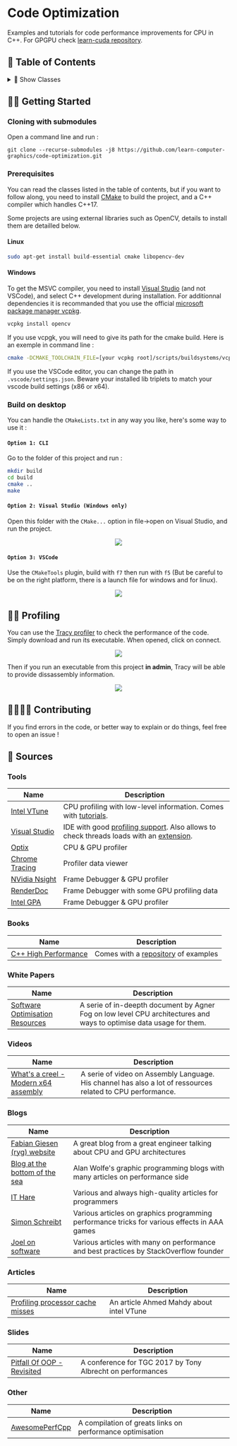 # Code Optimization

Examples and tutorials for code performance improvements for CPU in C++. For GPGPU check [learn-cuda repository](https://github.com/creative-uber-learning/learn-cuda).

## 🚩 Table of Contents

<details><summary>🧩 Show Classes</summary>
<p>

*(🏗️ : Not started | 📝 : Started | 📑 : Needs proofreading | ✔️ : Written )*

* Multi-threading with OpenMP
  * [TP1 ✔️](src/tp-1/README.md)

</p>
</details>

## 👩‍💻 Getting Started

### Cloning with submodules

Open a command line and run :

```
git clone --recurse-submodules -j8 https://github.com/learn-computer-graphics/code-optimization.git
```

### Prerequisites

You can read the classes listed in the table of contents, but if you want to follow along, you need to install [CMake](https://cmake.org/) to build the project, and a C++ compiler which handles C++17.

Some projects are using external libraries such as OpenCV, details to install them are detailled below.

#### Linux

```bash
sudo apt-get install build-essential cmake libopencv-dev
```

#### Windows

To get the MSVC compiler, you need to install [Visual Studio](https://visualstudio.microsoft.com/) (and not VSCode), and select C++ development during installation. For additionnal dependencies it is recommanded that you use the official [microsoft package manager vcpkg](https://github.com/microsoft/vcpkg).

```bash
vcpkg install opencv
```

If you use vcpgk, you will need to give its path for the cmake build. Here is an exemple in command line :

```bash
cmake -DCMAKE_TOOLCHAIN_FILE=[your vcpkg root]/scripts/buildsystems/vcpkg.cmake
```

If you use the VSCode editor, you can change the path in `.vscode/settings.json`. Beware your installed lib triplets to match your vscode build settings (x86 or x64).

### Build on desktop

You can handle the `CMakeLists.txt` in any way you like, here's some way to use it :

#### `Option 1: CLI`

Go to the folder of this project and run :

```bash
mkdir build
cd build
cmake ..
make
```

#### `Option 2: Visual Studio (Windows only)`

Open this folder with the `CMake...` option in file->open on Visual Studio, and run the project.

<p align="center">
  <img src="doc/img/visual-studio-run.png">
</p>

#### `Option 3: VSCode`

Use the `CMakeTools` plugin, build with `f7` then run with `f5` (But be careful to be on the right platform, there is a launch file for windows and for linux).

<p align="center">
  <img src="doc/img/vscode-run.png">
</p>

## 🕵️‍♂️ Profiling

You can use the [Tracy profiler](https://github.com/wolfpld/tracy/releases/tag/v0.7.6) to check the performance of the code. Simply download and run its executable. When opened, click on connect. 

<p align="center">
  <img src="doc/img/tracy-launch.png">
</p>

Then if you run an executable from this project **in admin**, Tracy will be able to provide dissassembly information.

<p align="center">
  <img src="doc/img/tracy-capture.png">
</p>

## 👨‍👩‍👦‍👦 Contributing

If you find errors in the code, or better way to explain or do things, feel free to open an issue !

## 📖 Sources

### Tools

| Name                                                         | Description                                                  |
| ------------------------------------------------------------ | ------------------------------------------------------------ |
| [Intel VTune](https://software.intel.com/content/www/us/en/develop/tools/vtune-profiler.html) | CPU profiling with low-level information. Comes with [tutorials](https://software.intel.com/content/www/us/en/develop/documentation/vtune-help/top/introduction/tutorials-and-samples.html). |
| [Visual Studio](https://visualstudio.microsoft.com/vs/)      | IDE with good [profiling support](https://docs.microsoft.com/en-us/visualstudio/profiling/?view=vs-2019). Also allows to check threads loads with an [extension](https://docs.microsoft.com/en-us/visualstudio/profiling/threads-view-parallel-performance?view=vs-2019). |
| [Optix](https://github.com/bombomby/optick)                  | CPU & GPU profiler                                           |
| [Chrome Tracing](https://www.chromium.org/developers/how-tos/trace-event-profiling-tool) | Profiler data viewer                                         |
| [NVidia Nsight](https://developer.nvidia.com/nsight-graphics) | Frame Debugger & GPU profiler                                |
| [RenderDoc](https://renderdoc.org/)                          | Frame Debugger with some GPU profiling data                  |
| [Intel GPA](https://software.intel.com/content/www/us/en/develop/tools/graphics-performance-analyzers.html) | Frame Debugger & GPU profiler                                |

### Books

| Name                                                         | Description                                                  |
| ------------------------------------------------------------ | ------------------------------------------------------------ |
| [C++ High Performance](https://www.oreilly.com/library/view/c-high-performance/9781787120952/) | Comes with a [repository](https://github.com/PacktPublishing/Cpp-High-Performance) of examples |

### White Papers

| Name                                                         | Description                                                  |
| ------------------------------------------------------------ | ------------------------------------------------------------ |
| [Software Optimisation Resources](https://www.agner.org/optimize/) | A serie of in-deepth document by Agner Fog on low level CPU architectures and ways to optimise data usage for them. |

### Videos

| Name                                                         | Description                                                  |
| ------------------------------------------------------------ | ------------------------------------------------------------ |
| [What's a creel - Modern x64 assembly](https://www.youtube.com/watch?v=rxsBghsrvpI) | A serie of video on Assembly Language. His channel has also a lot of ressources related to CPU performance. |

### Blogs

| Name                                                         | Description                                                  |
| ------------------------------------------------------------ | ------------------------------------------------------------ |
| [Fabian Giesen (ryg) website](https://fgiesen.wordpress.com/2014/07/07/cache-coherency/) | A great blog from a great engineer talking about CPU and GPU architectures |
| [Blog at the bottom of the sea](https://blog.demofox.org/)   | Alan Wolfe's graphic programming blogs with many articles on performance side |
| [IT Hare](http://ithare.com/)                                | Various and always high-quality articles for programmers     |
| [Simon Schreibt](https://simonschreibt.de/)                  | Various articles on graphics programming performance tricks for various effects in AAA games |
| [Joel on software](https://www.joelonsoftware.com/)          | Various articles with many on performance and best practices by StackOverflow founder |

### Articles

| Name                                                         | Description                              |
| ------------------------------------------------------------ | ---------------------------------------- |
| [Profiling processor cache misses](https://mahdytech.com/vtune-cache-miss/) | An article Ahmed Mahdy about intel VTune |

### Slides

| Name                                                         | Description                                                |
| ------------------------------------------------------------ | ---------------------------------------------------------- |
| [Pitfall Of OOP - Revisited](https://docs.google.com/presentation/d/1ST3mZgxmxqlpCFkdDhtgw116MQdCr2Fax2yjd8Az6zM/edit#slide=id.g23b7dd9698_0_5) | A conference for TGC 2017 by Tony Albrecht on performances |

### Other

| Name                                                      | Description                                               |
| --------------------------------------------------------- | --------------------------------------------------------- |
| [AwesomePerfCpp](https://github.com/fenbf/AwesomePerfCpp) | A compilation of greats links on performance optimisation |

